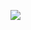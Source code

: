 ![](https://cdn.nlark.com/yuque/0/2022/jpeg/1128524/1669385317535-d58c7e89-18ad-477d-a2b0-a708d417006c.jpeg)
